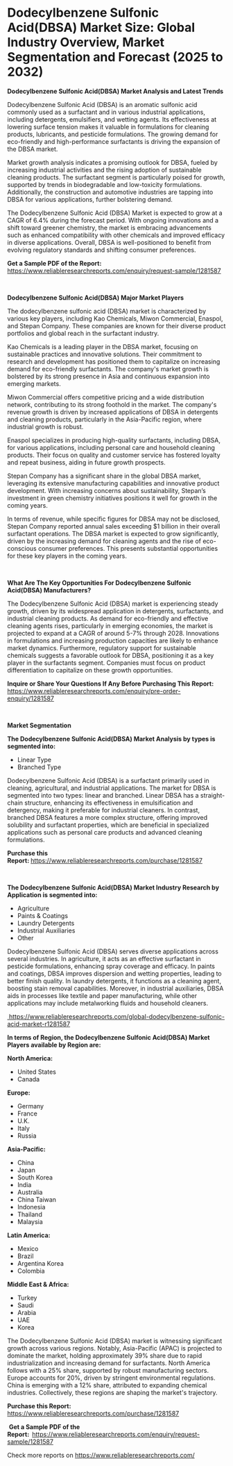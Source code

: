 <p><h1>Dodecylbenzene Sulfonic Acid(DBSA) Market Size: Global Industry Overview, Market Segmentation and Forecast (2025 to 2032)</h1></p><p><strong>Dodecylbenzene Sulfonic Acid(DBSA) Market Analysis and Latest Trends</strong></p>
<p><p>Dodecylbenzene Sulfonic Acid (DBSA) is an aromatic sulfonic acid commonly used as a surfactant and in various industrial applications, including detergents, emulsifiers, and wetting agents. Its effectiveness at lowering surface tension makes it valuable in formulations for cleaning products, lubricants, and pesticide formulations. The growing demand for eco-friendly and high-performance surfactants is driving the expansion of the DBSA market.</p><p>Market growth analysis indicates a promising outlook for DBSA, fueled by increasing industrial activities and the rising adoption of sustainable cleaning products. The surfactant segment is particularly poised for growth, supported by trends in biodegradable and low-toxicity formulations. Additionally, the construction and automotive industries are tapping into DBSA for various applications, further bolstering demand.</p><p>The Dodecylbenzene Sulfonic Acid (DBSA) Market is expected to grow at a CAGR of 6.4% during the forecast period. With ongoing innovations and a shift toward greener chemistry, the market is embracing advancements such as enhanced compatibility with other chemicals and improved efficacy in diverse applications. Overall, DBSA is well-positioned to benefit from evolving regulatory standards and shifting consumer preferences.</p></p>
<p><strong>Get a Sample PDF of the Report:&nbsp;</strong> <a href="https://www.reliableresearchreports.com/enquiry/request-sample/1281587?utm_campaign=3016&utm_medium=2&utm_source=Github&utm_content=ia&utm_term=24032025&utm_id=dodecylbenzene-sulfonic-aciddbsa">https://www.reliableresearchreports.com/enquiry/request-sample/1281587</a></p>
<p>&nbsp;</p>
<p><strong>Dodecylbenzene Sulfonic Acid(DBSA) Major Market Players</strong></p>
<p><p>The dodecylbenzene sulfonic acid (DBSA) market is characterized by various key players, including Kao Chemicals, Miwon Commercial, Enaspol, and Stepan Company. These companies are known for their diverse product portfolios and global reach in the surfactant industry.</p><p>Kao Chemicals is a leading player in the DBSA market, focusing on sustainable practices and innovative solutions. Their commitment to research and development has positioned them to capitalize on increasing demand for eco-friendly surfactants. The company's market growth is bolstered by its strong presence in Asia and continuous expansion into emerging markets.</p><p>Miwon Commercial offers competitive pricing and a wide distribution network, contributing to its strong foothold in the market. The company's revenue growth is driven by increased applications of DBSA in detergents and cleaning products, particularly in the Asia-Pacific region, where industrial growth is robust.</p><p>Enaspol specializes in producing high-quality surfactants, including DBSA, for various applications, including personal care and household cleaning products. Their focus on quality and customer service has fostered loyalty and repeat business, aiding in future growth prospects.</p><p>Stepan Company has a significant share in the global DBSA market, leveraging its extensive manufacturing capabilities and innovative product development. With increasing concerns about sustainability, Stepan’s investment in green chemistry initiatives positions it well for growth in the coming years.</p><p>In terms of revenue, while specific figures for DBSA may not be disclosed, Stepan Company reported annual sales exceeding $1 billion in their overall surfactant operations. The DBSA market is expected to grow significantly, driven by the increasing demand for cleaning agents and the rise of eco-conscious consumer preferences. This presents substantial opportunities for these key players in the coming years.</p></p>
<p>&nbsp;</p>
<p><strong>What Are The Key Opportunities For Dodecylbenzene Sulfonic Acid(DBSA) Manufacturers?</strong></p>
<p><p>The Dodecylbenzene Sulfonic Acid (DBSA) market is experiencing steady growth, driven by its widespread application in detergents, surfactants, and industrial cleaning products. As demand for eco-friendly and effective cleaning agents rises, particularly in emerging economies, the market is projected to expand at a CAGR of around 5-7% through 2028. Innovations in formulations and increasing production capacities are likely to enhance market dynamics. Furthermore, regulatory support for sustainable chemicals suggests a favorable outlook for DBSA, positioning it as a key player in the surfactants segment. Companies must focus on product differentiation to capitalize on these growth opportunities.</p></p>
<p><strong>Inquire or Share Your Questions If Any Before Purchasing This Report:</strong> <a href="https://www.reliableresearchreports.com/enquiry/pre-order-enquiry/1281587?utm_campaign=3016&utm_medium=2&utm_source=Github&utm_content=ia&utm_term=24032025&utm_id=dodecylbenzene-sulfonic-aciddbsa">https://www.reliableresearchreports.com/enquiry/pre-order-enquiry/1281587</a></p>
<p>&nbsp;</p>
<p><strong>Market Segmentation</strong></p>
<p><strong>The Dodecylbenzene Sulfonic Acid(DBSA) Market Analysis by types is segmented into:</strong></p>
<p><ul><li>Linear Type</li><li>Branched Type</li></ul></p>
<p><p>Dodecylbenzene Sulfonic Acid (DBSA) is a surfactant primarily used in cleaning, agricultural, and industrial applications. The market for DBSA is segmented into two types: linear and branched. Linear DBSA has a straight-chain structure, enhancing its effectiveness in emulsification and detergency, making it preferable for industrial cleaners. In contrast, branched DBSA features a more complex structure, offering improved solubility and surfactant properties, which are beneficial in specialized applications such as personal care products and advanced cleaning formulations.</p></p>
<p><strong>Purchase this Report:&nbsp;</strong><a href="https://www.reliableresearchreports.com/purchase/1281587?utm_campaign=3016&utm_medium=2&utm_source=Github&utm_content=ia&utm_term=24032025&utm_id=dodecylbenzene-sulfonic-aciddbsa">https://www.reliableresearchreports.com/purchase/1281587</a></p>
<p>&nbsp;</p>
<p><strong>The Dodecylbenzene Sulfonic Acid(DBSA) Market Industry Research by Application is segmented into:</strong></p>
<p><ul><li>Agriculture</li><li>Paints & Coatings</li><li>Laundry Detergents</li><li>Industrial Auxiliaries</li><li>Other</li></ul></p>
<p><p>Dodecylbenzene Sulfonic Acid (DBSA) serves diverse applications across several industries. In agriculture, it acts as an effective surfactant in pesticide formulations, enhancing spray coverage and efficacy. In paints and coatings, DBSA improves dispersion and wetting properties, leading to better finish quality. In laundry detergents, it functions as a cleaning agent, boosting stain removal capabilities. Moreover, in industrial auxiliaries, DBSA aids in processes like textile and paper manufacturing, while other applications may include metalworking fluids and household cleaners.</p></p>
<p><a href="https://www.reliableresearchreports.com/global-dodecylbenzene-sulfonic-acid-market-r1281587?utm_campaign=3016&utm_medium=2&utm_source=Github&utm_content=ia&utm_term=24032025&utm_id=dodecylbenzene-sulfonic-aciddbsa">&nbsp;https://www.reliableresearchreports.com/global-dodecylbenzene-sulfonic-acid-market-r1281587</a></p>
<p><strong>In terms of Region, the Dodecylbenzene Sulfonic Acid(DBSA) Market Players available by Region are:</strong></p>
<p>
    <p> <strong> North America: </strong>
        <ul>
            <li>United States</li>
            <li>Canada</li>
        </ul>
        </p> 
    <p> <strong> Europe: </strong>
        <ul>
            <li>Germany</li>
            <li>France</li>
            <li>U.K.</li>
            <li>Italy</li>
            <li>Russia</li>
        </ul>
        </p> 
    <p> <strong> Asia-Pacific: </strong>
        <ul>
            <li>China</li>
            <li>Japan</li>
            <li>South Korea</li>
            <li>India</li>
            <li>Australia</li>
            <li>China Taiwan</li>
            <li>Indonesia</li>
            <li>Thailand</li>
            <li>Malaysia</li>
        </ul>
        </p> 
    <p> <strong> Latin America: </strong>
        <ul>
            <li>Mexico</li>
            <li>Brazil</li>
            <li>Argentina Korea</li>
            <li>Colombia</li>
        </ul>
        </p> 
    <p> <strong> Middle East & Africa: </strong>
        <ul>
            <li>Turkey</li>
            <li>Saudi</li>
            <li>Arabia</li>
            <li>UAE</li>
            <li>Korea</li>
        </ul>
    </p>
    </p>
<p><p>The Dodecylbenzene Sulfonic Acid (DBSA) market is witnessing significant growth across various regions. Notably, Asia-Pacific (APAC) is projected to dominate the market, holding approximately 39% share due to rapid industrialization and increasing demand for surfactants. North America follows with a 25% share, supported by robust manufacturing sectors. Europe accounts for 20%, driven by stringent environmental regulations. China is emerging with a 12% share, attributed to expanding chemical industries. Collectively, these regions are shaping the market's trajectory.</p></p>
<p><strong>Purchase this Report: </strong><a href="https://www.reliableresearchreports.com/purchase/1281587?utm_campaign=3016&utm_medium=2&utm_source=Github&utm_content=ia&utm_term=24032025&utm_id=dodecylbenzene-sulfonic-aciddbsa">https://www.reliableresearchreports.com/purchase/1281587</a></p>
<p>&nbsp;<strong>Get a Sample PDF of the Report:&nbsp;&nbsp;</strong><a href="https://www.reliableresearchreports.com/enquiry/request-sample/1281587?utm_campaign=3016&utm_medium=2&utm_source=Github&utm_content=ia&utm_term=24032025&utm_id=dodecylbenzene-sulfonic-aciddbsa">https://www.reliableresearchreports.com/enquiry/request-sample/1281587</a></p>
<p><strong></strong></p>
<p>Check more reports on <a href="https://www.reliableresearchreports.com/?utm_campaign=3016&utm_medium=2&utm_source=Github&utm_content=ia&utm_term=24032025&utm_id=dodecylbenzene-sulfonic-aciddbsa">https://www.reliableresearchreports.com/</a></p>